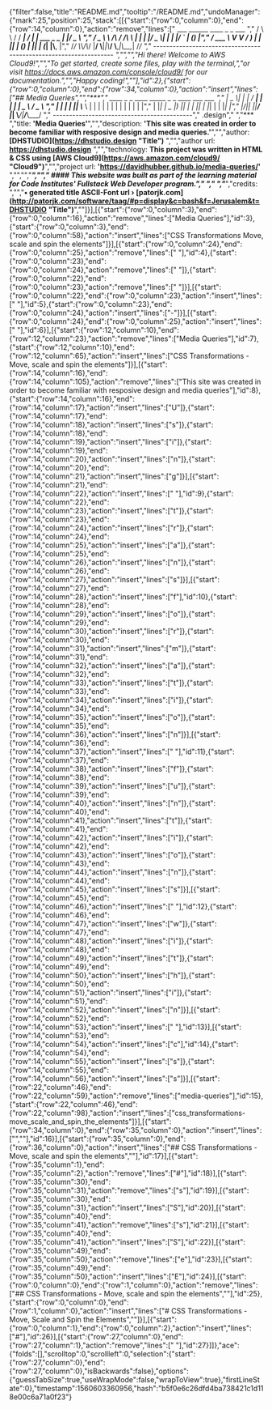 {"filter":false,"title":"README.md","tooltip":"/README.md","undoManager":{"mark":25,"position":25,"stack":[[{"start":{"row":0,"column":0},"end":{"row":14,"column":0},"action":"remove","lines":["         ___        ______     ____ _                 _  ___  ","        / \\ \\      / / ___|   / ___| | ___  _   _  __| |/ _ \\ ","       / _ \\ \\ /\\ / /\\___ \\  | |   | |/ _ \\| | | |/ _` | (_) |","      / ___ \\ V  V /  ___) | | |___| | (_) | |_| | (_| |\\__, |","     /_/   \\_\\_/\\_/  |____/   \\____|_|\\___/ \\__,_|\\__,_|  /_/ "," ----------------------------------------------------------------- ","","","Hi there! Welcome to AWS Cloud9!","","To get started, create some files, play with the terminal,","or visit https://docs.aws.amazon.com/console/cloud9/ for our documentation.","","Happy coding!",""],"id":2},{"start":{"row":0,"column":0},"end":{"row":34,"column":0},"action":"insert","lines":["## Media Queries","","***","     ____  _   _ ____ _____ _   _ ____ ___ ___  ","    |  _ \\| | | / ___|_   _| | | |  _ \\_ _/ _ \\ ","    | | | | |_| \\___ \\ | | | | | | | | | | | | |","    | |_| |  _  |___) || | | |_| | |_| | | |_| |","    |____/|_| |_|____/ |_|  \\___/|____/___\\___/ ","    -------------------------------------------","    .design","    ","***  ","title: **'Media Queries'**","","description: **'This site was created in order to become familiar with resposive design and media queries.'**","","author: **[DHSTUDIO](https://dhstudio.design \"Title\")** ","","author url: **<https://dhstudio.design>** ","","technology: **This project was written in HTML & CSS using [AWS Cloud9](https://aws.amazon.com/cloud9/ \"Cloud9\")**","","project url: **'https://davidhubber.github.io/media-queries/'**  ","","","***",""," #### This website was built as part of the learning material for Code Institutes' Fullstack Web Developer program."," "," ","***","credits: ","","**• generated title ASCII-Font url › [patorjk.com](http://patorjk.com/software/taag/#p=display&c=bash&f=Jerusalem&t=DHSTUDIO \"Title\")**",""]}],[{"start":{"row":0,"column":3},"end":{"row":0,"column":16},"action":"remove","lines":["Media Queries"],"id":3},{"start":{"row":0,"column":3},"end":{"row":0,"column":58},"action":"insert","lines":["CSS Transformations   Move, scale and spin the elements"]}],[{"start":{"row":0,"column":24},"end":{"row":0,"column":25},"action":"remove","lines":[" "],"id":4},{"start":{"row":0,"column":23},"end":{"row":0,"column":24},"action":"remove","lines":[" "]},{"start":{"row":0,"column":22},"end":{"row":0,"column":23},"action":"remove","lines":[" "]}],[{"start":{"row":0,"column":22},"end":{"row":0,"column":23},"action":"insert","lines":[" "],"id":5},{"start":{"row":0,"column":23},"end":{"row":0,"column":24},"action":"insert","lines":["-"]}],[{"start":{"row":0,"column":24},"end":{"row":0,"column":25},"action":"insert","lines":[" "],"id":6}],[{"start":{"row":12,"column":10},"end":{"row":12,"column":23},"action":"remove","lines":["Media Queries"],"id":7},{"start":{"row":12,"column":10},"end":{"row":12,"column":65},"action":"insert","lines":["CSS Transformations - Move, scale and spin the elements"]}],[{"start":{"row":14,"column":16},"end":{"row":14,"column":105},"action":"remove","lines":["This site was created in order to become familiar with resposive design and media queries"],"id":8},{"start":{"row":14,"column":16},"end":{"row":14,"column":17},"action":"insert","lines":["U"]},{"start":{"row":14,"column":17},"end":{"row":14,"column":18},"action":"insert","lines":["s"]},{"start":{"row":14,"column":18},"end":{"row":14,"column":19},"action":"insert","lines":["i"]},{"start":{"row":14,"column":19},"end":{"row":14,"column":20},"action":"insert","lines":["n"]},{"start":{"row":14,"column":20},"end":{"row":14,"column":21},"action":"insert","lines":["g"]}],[{"start":{"row":14,"column":21},"end":{"row":14,"column":22},"action":"insert","lines":[" "],"id":9},{"start":{"row":14,"column":22},"end":{"row":14,"column":23},"action":"insert","lines":["t"]},{"start":{"row":14,"column":23},"end":{"row":14,"column":24},"action":"insert","lines":["r"]},{"start":{"row":14,"column":24},"end":{"row":14,"column":25},"action":"insert","lines":["a"]},{"start":{"row":14,"column":25},"end":{"row":14,"column":26},"action":"insert","lines":["n"]},{"start":{"row":14,"column":26},"end":{"row":14,"column":27},"action":"insert","lines":["s"]}],[{"start":{"row":14,"column":27},"end":{"row":14,"column":28},"action":"insert","lines":["f"],"id":10},{"start":{"row":14,"column":28},"end":{"row":14,"column":29},"action":"insert","lines":["o"]},{"start":{"row":14,"column":29},"end":{"row":14,"column":30},"action":"insert","lines":["r"]},{"start":{"row":14,"column":30},"end":{"row":14,"column":31},"action":"insert","lines":["m"]},{"start":{"row":14,"column":31},"end":{"row":14,"column":32},"action":"insert","lines":["a"]},{"start":{"row":14,"column":32},"end":{"row":14,"column":33},"action":"insert","lines":["t"]},{"start":{"row":14,"column":33},"end":{"row":14,"column":34},"action":"insert","lines":["i"]},{"start":{"row":14,"column":34},"end":{"row":14,"column":35},"action":"insert","lines":["o"]},{"start":{"row":14,"column":35},"end":{"row":14,"column":36},"action":"insert","lines":["n"]}],[{"start":{"row":14,"column":36},"end":{"row":14,"column":37},"action":"insert","lines":[" "],"id":11},{"start":{"row":14,"column":37},"end":{"row":14,"column":38},"action":"insert","lines":["f"]},{"start":{"row":14,"column":38},"end":{"row":14,"column":39},"action":"insert","lines":["u"]},{"start":{"row":14,"column":39},"end":{"row":14,"column":40},"action":"insert","lines":["n"]},{"start":{"row":14,"column":40},"end":{"row":14,"column":41},"action":"insert","lines":["t"]},{"start":{"row":14,"column":41},"end":{"row":14,"column":42},"action":"insert","lines":["i"]},{"start":{"row":14,"column":42},"end":{"row":14,"column":43},"action":"insert","lines":["o"]},{"start":{"row":14,"column":43},"end":{"row":14,"column":44},"action":"insert","lines":["n"]},{"start":{"row":14,"column":44},"end":{"row":14,"column":45},"action":"insert","lines":["s"]}],[{"start":{"row":14,"column":45},"end":{"row":14,"column":46},"action":"insert","lines":[" "],"id":12},{"start":{"row":14,"column":46},"end":{"row":14,"column":47},"action":"insert","lines":["w"]},{"start":{"row":14,"column":47},"end":{"row":14,"column":48},"action":"insert","lines":["i"]},{"start":{"row":14,"column":48},"end":{"row":14,"column":49},"action":"insert","lines":["t"]},{"start":{"row":14,"column":49},"end":{"row":14,"column":50},"action":"insert","lines":["h"]},{"start":{"row":14,"column":50},"end":{"row":14,"column":51},"action":"insert","lines":["i"]},{"start":{"row":14,"column":51},"end":{"row":14,"column":52},"action":"insert","lines":["n"]}],[{"start":{"row":14,"column":52},"end":{"row":14,"column":53},"action":"insert","lines":[" "],"id":13}],[{"start":{"row":14,"column":53},"end":{"row":14,"column":54},"action":"insert","lines":["c"],"id":14},{"start":{"row":14,"column":54},"end":{"row":14,"column":55},"action":"insert","lines":["s"]},{"start":{"row":14,"column":55},"end":{"row":14,"column":56},"action":"insert","lines":["s"]}],[{"start":{"row":22,"column":46},"end":{"row":22,"column":59},"action":"remove","lines":["media-queries"],"id":15},{"start":{"row":22,"column":46},"end":{"row":22,"column":98},"action":"insert","lines":["css_transformations-move_scale_and_spin_the_elements"]}],[{"start":{"row":34,"column":0},"end":{"row":35,"column":0},"action":"insert","lines":["",""],"id":16}],[{"start":{"row":35,"column":0},"end":{"row":36,"column":0},"action":"insert","lines":["## CSS Transformations - Move, scale and spin the elements",""],"id":17}],[{"start":{"row":35,"column":1},"end":{"row":35,"column":2},"action":"remove","lines":["#"],"id":18}],[{"start":{"row":35,"column":30},"end":{"row":35,"column":31},"action":"remove","lines":["s"],"id":19}],[{"start":{"row":35,"column":30},"end":{"row":35,"column":31},"action":"insert","lines":["S"],"id":20}],[{"start":{"row":35,"column":40},"end":{"row":35,"column":41},"action":"remove","lines":["s"],"id":21}],[{"start":{"row":35,"column":40},"end":{"row":35,"column":41},"action":"insert","lines":["S"],"id":22}],[{"start":{"row":35,"column":49},"end":{"row":35,"column":50},"action":"remove","lines":["e"],"id":23}],[{"start":{"row":35,"column":49},"end":{"row":35,"column":50},"action":"insert","lines":["E"],"id":24}],[{"start":{"row":0,"column":0},"end":{"row":1,"column":0},"action":"remove","lines":["## CSS Transformations - Move, scale and spin the elements",""],"id":25},{"start":{"row":0,"column":0},"end":{"row":1,"column":0},"action":"insert","lines":["# CSS Transformations - Move, Scale and Spin the Elements",""]}],[{"start":{"row":0,"column":1},"end":{"row":0,"column":2},"action":"insert","lines":["#"],"id":26}],[{"start":{"row":27,"column":0},"end":{"row":27,"column":1},"action":"remove","lines":[" "],"id":27}]]},"ace":{"folds":[],"scrolltop":0,"scrollleft":0,"selection":{"start":{"row":27,"column":0},"end":{"row":27,"column":0},"isBackwards":false},"options":{"guessTabSize":true,"useWrapMode":false,"wrapToView":true},"firstLineState":0},"timestamp":1560603360956,"hash":"b5f0e6c26dfd4ba738421c1d118e00c6a71a0f23"}